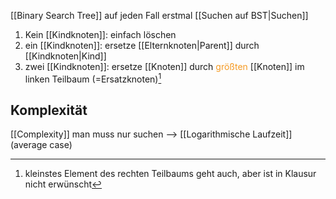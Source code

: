 [[Binary Search Tree]]
auf jeden Fall erstmal [[Suchen auf BST|Suchen]]
1. Kein [[Kindknoten]]: einfach löschen
2. ein [[Kindknoten]]: ersetze [[Elternknoten|Parent]] durch [[Kindknoten|Kind]]
3. zwei [[Kindknoten]]: ersetze [[Knoten]] durch <span style="color:rgb(245, 154, 35)">größten</span> [[Knoten]] im linken Teilbaum (=Ersatzknoten)[^1]


## Komplexität
[[Complexity]]
man muss nur suchen --> [[Logarithmische Laufzeit]] (average case)




[^1]: kleinstes Element des rechten Teilbaums geht auch, aber ist in Klausur  nicht erwünscht